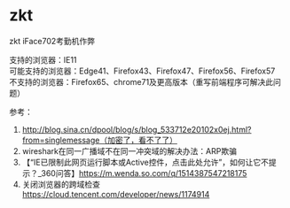 # zkt
zkt iFace702考勤机作弊

支持的浏览器：IE11     
可能支持的浏览器：Edge41、Firefox43、Firefox47、Firefox56、Firefox57     
不支持的浏览器：Firefox65、chrome71及更高版本（重写前端程序可解决此问题）     

参考：
1. http://blog.sina.cn/dpool/blog/s/blog_533712e20102x0ej.html?from=singlemessage（加密了，看不了了）
2. wireshark在同一广播域不在同一冲突域的解决办法：ARP欺骗
3. 【“IE已限制此网页运行脚本或Active控件，点击此处允许”，如何让它不提示？_360问答】https://m.wenda.so.com/q/1514387547218175
4. 关闭浏览器的跨域检查
https://cloud.tencent.com/developer/news/1174914